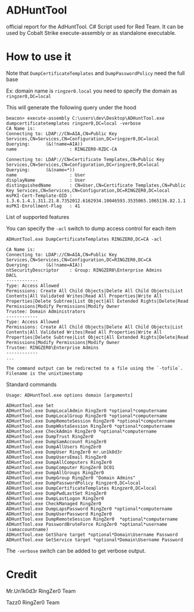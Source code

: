 # ADHuntTool
official report for the AdHuntTool. C# Script used for Red Team. It can be used by Cobalt Strike execute-assembly or as standalone executable.

# How to use it

Note that `DumpCertificateTemplates` and `DumpPasswordPolicy` need the full base 

Ex: domain name is `ringzer0.local` you need to specify the domain as `ringzer0,DC=local`

This will generate the following query under the hood

```
beacon> execute-assembly C:\users\dev\Desktop\ADHuntTool.exe dumpcertificatetemplates ringzer0,DC=local -verbose
CA Name is:
Connecting to: LDAP://CN=AIA,CN=Public Key Services,CN=Services,CN=Configuration,DC=ringzer0,DC=local
Querying:      (&(!name=AIA))
name                    : RINGZER0-RZDC-CA

Connecting to: LDAP://CN=Certificate Templates,CN=Public Key Services,CN=Services,CN=Configuration,DC=ringzer0,DC=local
Querying:      (&(name=*))
name                    : User
displayName             : User
distinguishedName       : CN=User,CN=Certificate Templates,CN=Public Key Services,CN=Services,CN=Configuration,DC=RINGZER0,DC=local
msPKI-Cert-Template-OID : 1.3.6.1.4.1.311.21.8.7352012.6162934.10046593.3535065.1065136.82.1.1
msPKI-Enrollment-Flag   : 41
```

List of supported features

You can specify the `-acl` switch to dump access control for each item

```
ADHuntTool.exe DumpCertificateTemplates RINGZER0,DC=CA -acl

CA Name is:
Connecting to: LDAP://CN=AIA,CN=Public Key Services,CN=Services,CN=Configuration,DC=RINGZER0,DC=CA
Querying:      (&(!name=AIA))
ntSecurityDescriptor    : Group: RINGZER0\Enterprise Admins
DACL
------------
Type: Access Allowed
Permissions: Create All Child Objects|Delete All Child Objects|List Contents|All Validated Writes|Read All Properties|Write All Properties|Delete Subtree|List Object|All Extended Rights|Delete|Read Permissions|Modify Permissions|Modify Owner
Trustee: Domain Administrators
------------
Type: Access Allowed
Permissions: Create All Child Objects|Delete All Child Objects|List Contents|All Validated Writes|Read All Properties|Write All Properties|Delete Subtree|List Object|All Extended Rights|Delete|Read Permissions|Modify Permissions|Modify Owner
Trustee: RINGZER0\Enterprise Admins
------------
...

The command output can be redirected to a file using the `-tofile`. Filename is the unixtimestamp

```

Standard commands

```
Usage: ADHuntTool.exe options domain [arguments]

ADHuntTool.exe Set
ADHuntTool.exe DumpLocalAdmin RingZer0 *optional*computername
ADHuntTool.exe DumpLocalGroup RingZer0 *optional*computername
ADHuntTool.exe DumpRemoteSession RingZer0 *optional*computername
ADHuntTool.exe DumpWkstaSession RingZer0 *optional*computername
ADHuntTool.exe CheckAdmin RingZer0 *optional*computername
ADHuntTool.exe DumpTrust RingZer0
ADHuntTool.exe DumpSamAccount RingZer0
ADHuntTool.exe DumpAllUsers RingZer0
ADHuntTool.exe DumpUser RingZer0 mr.un1k0d3r
ADHuntTool.exe DumpUsersEmail RingZer0
ADHuntTool.exe DumpAllComputers RingZer0 
ADHuntTool.exe DumpComputer RingZer0 DC01
ADHuntTool.exe DumpAllGroups RingZer0
ADHuntTool.exe DumpGroup RingZer0 "Domain Admins"
ADHuntTool.exe DumpPasswordPolicy Ringzer0,DC=local
ADHuntTool.exe DumpCertificateTemplates Ringzer0,DC=local
ADHuntTool.exe DumpPwdLastSet RingZer0
ADHuntTool.exe DumpLastLogon RingZer0
ADHuntTool.exe CheckManaged RingZer0
ADHuntTool.exe DumpLapsPassword RingZer0 *optional*computername  
ADHuntTool.exe DumpUserPassword RingZer0   
ADHuntTool.exe DumpRemoteSession RingZer0  *optional*computername  
ADHuntTool.exe PasswordBruteForce RingZer0 *optional*username (samaccountname) 
ADHuntTool.exe GetShare target *optional*Domain\Username Password
ADHuntTool.exe GetService target *optional*Domain\Username Password
```

The `-verbose` switch can be added to get verbose output.

# Credit 

Mr.Un1k0d3r RingZer0 Team

Tazz0 RingZer0 Team
